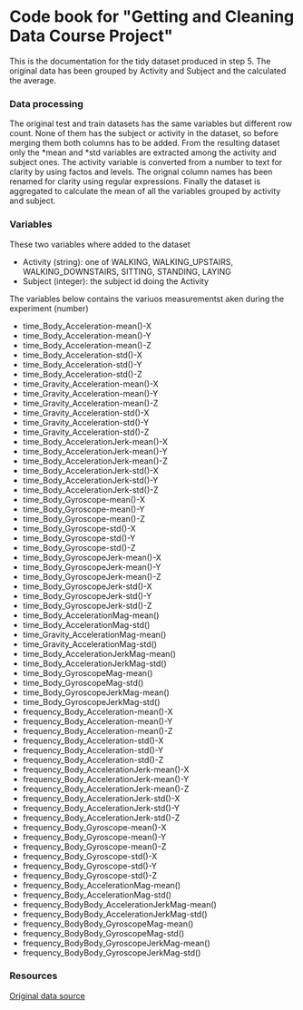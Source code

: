 # Code book for "Getting and Cleaning Data Course Project" 

This is the documentation for the tidy dataset produced in step 5.
The original data has been grouped by Activity and Subject and the calculated the average.

### Data processing

The original test and train datasets has the same variables but different row count.
None of them has the subject or activity in the dataset, so before merging them both columns has to be added.
From the resulting dataset only the *mean and *std variables are extracted among the activity and subject ones.
The activity variable is converted from a number to text for clarity by using factos and levels.
The orignal column names has been renamed for clarity using regular expressions.
Finally the dataset is aggregated to calculate the mean of all the variables grouped by activity and subject.


### Variables

These two variables where added to the dataset
- Activity (string): one of WALKING, WALKING_UPSTAIRS, WALKING_DOWNSTAIRS, SITTING, STANDING, LAYING
- Subject (integer): the subject id doing the Activity

The variables below contains the variuos measurementst aken during the experiment (number)
- time_Body_Acceleration-mean()-X
- time_Body_Acceleration-mean()-Y 
- time_Body_Acceleration-mean()-Z 
- time_Body_Acceleration-std()-X 
- time_Body_Acceleration-std()-Y 
- time_Body_Acceleration-std()-Z 
- time_Gravity_Acceleration-mean()-X 
- time_Gravity_Acceleration-mean()-Y
- time_Gravity_Acceleration-mean()-Z
- time_Gravity_Acceleration-std()-X 
- time_Gravity_Acceleration-std()-Y 
- time_Gravity_Acceleration-std()-Z 
- time_Body_AccelerationJerk-mean()-X
- time_Body_AccelerationJerk-mean()-Y
- time_Body_AccelerationJerk-mean()-Z 
- time_Body_AccelerationJerk-std()-X 
- time_Body_AccelerationJerk-std()-Y 
- time_Body_AccelerationJerk-std()-Z 
- time_Body_Gyroscope-mean()-X
- time_Body_Gyroscope-mean()-Y
- time_Body_Gyroscope-mean()-Z
- time_Body_Gyroscope-std()-X
- time_Body_Gyroscope-std()-Y 
- time_Body_Gyroscope-std()-Z
- time_Body_GyroscopeJerk-mean()-X 
- time_Body_GyroscopeJerk-mean()-Y 
- time_Body_GyroscopeJerk-mean()-Z 
- time_Body_GyroscopeJerk-std()-X 
- time_Body_GyroscopeJerk-std()-Y 
- time_Body_GyroscopeJerk-std()-Z 
- time_Body_AccelerationMag-mean() 
- time_Body_AccelerationMag-std() 
- time_Gravity_AccelerationMag-mean() 
- time_Gravity_AccelerationMag-std()
- time_Body_AccelerationJerkMag-mean() 
- time_Body_AccelerationJerkMag-std() 
- time_Body_GyroscopeMag-mean() 
- time_Body_GyroscopeMag-std() 
- time_Body_GyroscopeJerkMag-mean() 
- time_Body_GyroscopeJerkMag-std() 
- frequency_Body_Acceleration-mean()-X 
- frequency_Body_Acceleration-mean()-Y 
- frequency_Body_Acceleration-mean()-Z 
- frequency_Body_Acceleration-std()-X 
- frequency_Body_Acceleration-std()-Y 
- frequency_Body_Acceleration-std()-Z 
- frequency_Body_AccelerationJerk-mean()-X
- frequency_Body_AccelerationJerk-mean()-Y 
- frequency_Body_AccelerationJerk-mean()-Z 
- frequency_Body_AccelerationJerk-std()-X 
- frequency_Body_AccelerationJerk-std()-Y 
- frequency_Body_AccelerationJerk-std()-Z 
- frequency_Body_Gyroscope-mean()-X
- frequency_Body_Gyroscope-mean()-Y 
- frequency_Body_Gyroscope-mean()-Z 
- frequency_Body_Gyroscope-std()-X
- frequency_Body_Gyroscope-std()-Y 
- frequency_Body_Gyroscope-std()-Z 
- frequency_Body_AccelerationMag-mean() 
- frequency_Body_AccelerationMag-std() 
- frequency_BodyBody_AccelerationJerkMag-mean() 
- frequency_BodyBody_AccelerationJerkMag-std() 
- frequency_BodyBody_GyroscopeMag-mean()
- frequency_BodyBody_GyroscopeMag-std() 
- frequency_BodyBody_GyroscopeJerkMag-mean() 
- frequency_BodyBody_GyroscopeJerkMag-std()

### Resources

[Original data source]



   [Original data source]: <http://archive.ics.uci.edu/ml/datasets/Human+Activity+Recognition+Using+Smartphones>

